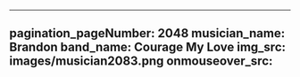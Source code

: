 ------
pagination_pageNumber: 2048
musician_name: Brandon
band_name: Courage My Love
img_src: images/musician2083.png
onmouseover_src: 
------